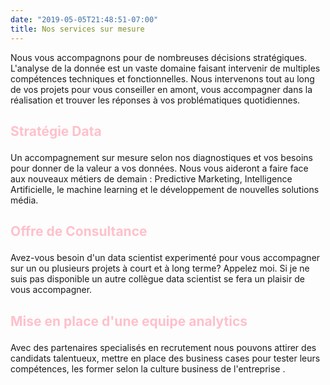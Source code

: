 ```yaml
---
date: "2019-05-05T21:48:51-07:00"
title: Nos services sur mesure
---
```


Nous vous accompagnons pour de nombreuses décisions stratégiques.
L'analyse de la donnée est un vaste domaine faisant intervenir de multiples compétences techniques et fonctionnelles. Nous intervenons tout au long de vos projets pour vous conseiller en amont, vous accompagner dans la réalisation et trouver les réponses à vos problématiques quotidiennes. 

## <p style="color:pink"> Stratégie Data </p>
Un accompagnement sur mesure selon nos diagnostiques et vos besoins pour donner de la valeur a vos données. Nous vous aideront a faire face aux nouveaux métiers de demain : Predictive Marketing, Intelligence Artificielle, le machine learning et le développement de nouvelles solutions média.  


## <p style="color:pink"> Offre de Consultance</p>
Avez-vous besoin d'un data scientist experimenté pour vous accompagner sur un ou plusieurs projets à court et à long terme? Appelez moi. Si je ne suis pas disponible un autre collègue data scientist se fera un plaisir de vous accompagner.

## <p style="color:pink"> Mise en place d'une equipe analytics</p>
Avec des partenaires specialisés en recrutement nous pouvons attirer des candidats talentueux, mettre en place des business cases pour tester leurs compétences, les former selon la culture business de l'entreprise . 

